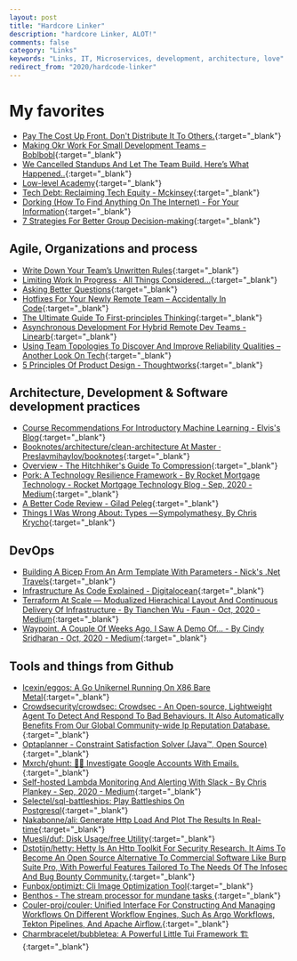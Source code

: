 ```yaml
---
layout: post
title: "Hardcore Linker"
description: "hardcore Linker, ALOT!"
comments: false
category: "Links"
keywords: "Links, IT, Microservices, development, architecture, love"
redirect_from: "2020/hardcode-linker"
---
```

<!-- markdownlint-disable MD033 MD020 MD025-->
# My favorites<a name="favorites"></a>

- [Pay The Cost Up Front. Don't Distribute It To Others.](https://thoughtbot.com/blog/pay-the-cost-upfront-dont-distribute-it-to-others){:target="_blank"}
- [Making Okr Work For Small Development Teams – Boblbobl](https://boblbobl.com/2020/09/28/making-okr-work-for-small-development-teams/){:target="_blank"}
- [We Cancelled Standups And Let The Team Build. Here’s What Happened..](https://www.usehaystack.io/blog/we-cancelled-standups-and-let-the-team-build-heres-what-happened){:target="_blank"}
- [Low-level Academy](https://lowlvl.org/){:target="_blank"}
- [Tech Debt: Reclaiming Tech Equity - Mckinsey](https://www.mckinsey.com/business-functions/mckinsey-digital/our-insights/tech-debt-reclaiming-tech-equity?cid=other-eml-alt-mip-mck&hdpid=dff7cf12-791c-4152-862d-c098fdc72181&hctky=11526138&hlkid=71fd36fdc32c46298c09af66029ff2c0){:target="_blank"}
- [Dorking (How To Find Anything On The Internet) - For Your Information](https://www.alec.fyi/dorking-how-to-find-anything-on-the-internet.html){:target="_blank"}
- [7 Strategies For Better Group Decision-making](https://hbr.org/2020/09/7-strategies-for-better-group-decision-making){:target="_blank"}
  
## Agile, Organizations and process<a name="agile"></a>

- [Write Down Your Team’s Unwritten Rules](https://hbr.org/2020/10/write-down-your-teams-unwritten-rules){:target="_blank"}
- [Limiting Work In Progress · All Things Considered...](https://truemped.github.io/posts/mgmt/limiting-wip/){:target="_blank"}
- [Asking Better Questions](https://amplitude.com/blog/asking-better-questions){:target="_blank"}
- [Hotfixes For Your Newly Remote Team – Accidentally In Code](https://cate.blog/2020/09/23/hotfixes-for-your-newly-remote-team/){:target="_blank"}
- [The Ultimate Guide To First-principles Thinking](https://fpt.guide/){:target="_blank"}
- [Asynchronous Development For Hybrid Remote Dev Teams - Linearb](https://linearb.io/blog/asynchronous-development/){:target="_blank"}
- [Using Team Topologies To Discover And Improve Reliability Qualities – Another Look On Tech](https://www.joaorosa.io/2020/08/18/using-team-topologies-to-discover-and-improve-reliability-qualities/){:target="_blank"}
- [5 Principles Of Product Design - Thoughtworks](https://www.thoughtworks.com/insights/blog/5-principles-product-design){:target="_blank"}

## Architecture, Development & Software development practices <a name="development"></a>

- [Course Recommendations For Introductory Machine Learning - Elvis's Blog](https://elvissaravia.substack.com/p/course-recommendations-for-introductory){:target="_blank"}
- [Booknotes/architecture/clean-architecture At Master · Preslavmihaylov/booknotes](https://github.com/preslavmihaylov/booknotes/tree/master/architecture/clean-architecture){:target="_blank"}
- [Overview - The Hitchhiker's Guide To Compression](https://go-compression.github.io/){:target="_blank"}
- [Pork: A Technology Resilience Framework - By Rocket Mortgage Technology - Rocket Mortgage Technology Blog - Sep, 2020 - Medium](https://medium.com/rocket-mortgage-technology-blog/pork-a-technology-resilience-framework-745207bd28d5){:target="_blank"}
- [A Better Code Review - Gilad Peleg](https://www.giladpeleg.com/blog/better-code-review/#gates-and-their-surprising-effects){:target="_blank"}
- [Things I Was Wrong About: Types  — Sympolymathesy, By Chris Krycho](https://v5.chriskrycho.com/journal/things-i-was-wrong-about/1-types/){:target="_blank"}

## DevOps<a name="devops"></a>

- [Building A Bicep From An Arm Template With Parameters - Nick's .Net Travels](https://nicksnettravels.builttoroam.com/first-bicep/){:target="_blank"}
- [Infrastructure As Code Explained - Digitalocean](https://www.digitalocean.com/community/conceptual_articles/infrastructure-as-code-explained){:target="_blank"}
- [Terraform At Scale — Modualized Hierachical Layout And Continuous Delivery Of Infrastructure - By Tianchen Wu - Faun - Oct, 2020 - Medium](https://medium.com/faun/terraform-at-scale-modualized-hierachical-layout-cb5dbe5a368d){:target="_blank"}
- [Waypoint. A Couple Of Weeks Ago, I Saw A Demo Of… - By Cindy Sridharan - Oct, 2020 - Medium](https://copyconstruct.medium.com/waypoint-3f00b11da4a){:target="_blank"}

## Tools and things from Github <a name="tools"></a>

- [Icexin/eggos: A Go Unikernel Running On X86 Bare Metal](https://github.com/icexin/eggos){:target="_blank"}
- [Crowdsecurity/crowdsec: Crowdsec - An Open-source, Lightweight Agent To Detect And Respond To Bad Behaviours. It Also Automatically Benefits From Our Global Community-wide Ip Reputation Database.](https://github.com/crowdsecurity/crowdsec){:target="_blank"}
- [Optaplanner - Constraint Satisfaction Solver (Java™, Open Source)](https://www.optaplanner.org/){:target="_blank"}
- [Mxrch/ghunt: 🕵️‍♂️ Investigate Google Accounts With Emails.](https://github.com/mxrch/GHunt){:target="_blank"}
- [Self-hosted Lambda Monitoring And Alerting With Slack - By Chris Plankey - Sep, 2020 - Medium](https://medium.com/@cplankey/self-hosted-lambda-monitoring-and-alerting-with-slack-95d1b4e3b204){:target="_blank"}
- [Selectel/sql-battleships: Play Battleships On Postgresql](https://github.com/selectel/sql-battleships){:target="_blank"}
- [Nakabonne/ali: Generate Http Load And Plot The Results In Real-time](https://github.com/nakabonne/ali){:target="_blank"}
- [Muesli/duf: Disk Usage/free Utility](https://github.com/muesli/duf){:target="_blank"}
- [Dstotijn/hetty: Hetty Is An Http Toolkit For Security Research. It Aims To Become An Open Source Alternative To Commercial Software Like Burp Suite Pro, With Powerful Features Tailored To The Needs Of The Infosec And Bug Bounty Community.](https://github.com/dstotijn/hetty){:target="_blank"}
- [Funbox/optimizt: Cli Image Optimization Tool](https://github.com/funbox/optimizt){:target="_blank"}
- [Benthos - The stream processor for mundane tasks
](https://www.benthos.dev/docs/guides/getting_started/){:target="_blank"}
- [Couler-proj/couler: Unified Interface For Constructing And Managing Workflows On Different Workflow Engines, Such As Argo Workflows, Tekton Pipelines, And Apache Airflow.](https://github.com/couler-proj/couler){:target="_blank"}
- [Charmbracelet/bubbletea: A Powerful Little Tui Framework 🏗](https://github.com/charmbracelet/bubbletea){:target="_blank"}